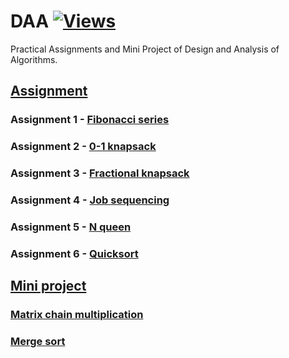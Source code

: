 # DAA [![Views](https://hits.seeyoufarm.com/api/count/incr/badge.svg?url=https%3A%2F%2Fgithub.com%2Fprashantjagtap2909%2FDAA&count_bg=%2379C83D&title_bg=%23555555&icon=&icon_color=%23E7E7E7&title=Views&edge_flat=false)](https://hits.seeyoufarm.com)

Practical Assignments and Mini Project of Design and Analysis of Algorithms.

## [Assignment]()

### Assignment 1 - [Fibonacci series](https://github.com/prashantjagtap2909/DAA/blob/main/Assignments/Fibonacci%20number.cpp)
### Assignment 2 - [0-1 knapsack](https://github.com/prashantjagtap2909/DAA/blob/main/Assignments/0-1%20knapsack.cpp)
### Assignment 3 - [Fractional knapsack](https://github.com/prashantjagtap2909/DAA/blob/main/Assignments/Fractional%20knapsack.cpp)
### Assignment 4 - [Job sequencing](https://github.com/prashantjagtap2909/DAA/blob/main/Assignments/Job%20sequencing.cpp)
### Assignment 5 - [N queen](https://github.com/prashantjagtap2909/DAA/blob/main/Assignments/N%20Queen.cpp)
### Assignment 6 - [Quicksort](https://github.com/prashantjagtap2909/DAA/blob/main/Assignments/QuickSort.cpp)


## [Mini project]()
### [Matrix chain multiplication](https://github.com/prashantjagtap2909/DAA/blob/main/MiniProject/Matrix%20Multiplication.cpp)
### [Merge sort]()
